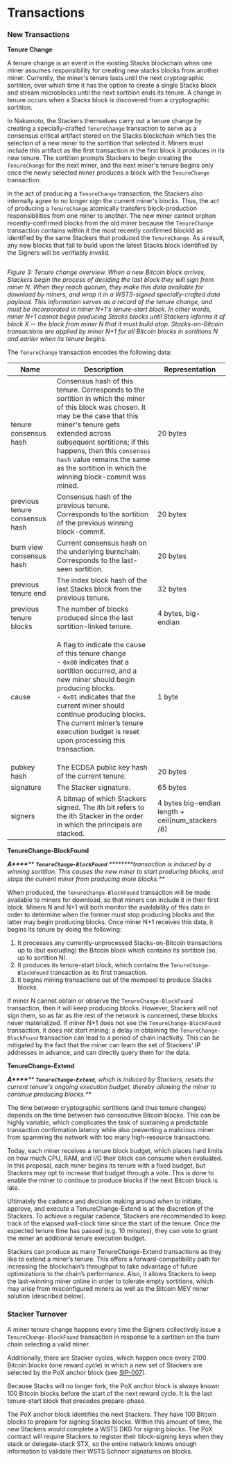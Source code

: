 # Transactions

### New Transactions

**Tenure Change**

A tenure change is an event in the existing Stacks blockchain when one miner assumes responsibility for creating new stacks blocks from another miner. Currently, the miner's tenure lasts until the next cryptographic sortition, over which time it has the option to create a single Stacks block and stream microblocks until the next sortition ends its tenure. A change in tenure occurs when a Stacks block is discovered from a cryptographic sortition.

In Nakamoto, the Stackers themselves carry out a tenure change by creating a specially-crafted `TenureChange` transaction to serve as a consensus critical artifact stored on the Stacks blockchain which ties the selection of a new miner to the sortition that selected it. Miners must include this artifact as the first transaction in the first block it produces in its new tenure. The sortition prompts Stackers to begin creating the `TenureChange` for the next miner, and the next miner's tenure begins only once the newly selected miner produces a block with the `TenureChange` transaction.

In the act of producing a `TenureChange` transaction, the Stackers also internally agree to no longer sign the current miner's blocks. Thus, the act of producing a `TenureChange` atomically transfers block-production responsibilities from one miner to another. The new miner cannot orphan recently-confirmed blocks from the old miner because the `TenureChange` transaction contains within it the most recently confirmed blockId as identified by the same Stackers that produced the `TenureChange`. As a result, any new blocks that fail to build upon the latest Stacks block identified by the Signers will be verifiably invalid.

<figure><img src="../../../.gitbook/assets/image (14).png" alt=""><figcaption></figcaption></figure>

_Figure 3: Tenure change overview. When a new Bitcoin block arrives, Stackers begin the process of deciding the last block they will sign from miner N. When they reach quorum, they make this data available for download by miners, and wrap it in a WSTS-signed specially-crafted data payload. This information serves as a record of the tenure change, and must be incorporated in miner N+1's tenure-start block. In other words, miner N+1 cannot begin producing Stacks blocks until Stackers informs it of block X -- the block from miner N that it must build atop. Stacks-on-Bitcoin transactions are applied by miner N+1 for all Bitcoin blocks in sortitions N and earlier when its tenure begins._

The `TenureChange` transaction encodes the following data:

| Name                           | Description                                                                                                                                                                                                                                                                                                                                           | Representation                                     |
| ------------------------------ | ----------------------------------------------------------------------------------------------------------------------------------------------------------------------------------------------------------------------------------------------------------------------------------------------------------------------------------------------------- | -------------------------------------------------- |
| tenure consensus hash          | Consensus hash of this tenure. Corresponds to the sortition in which the miner of this block was chosen. It may be the case that this miner's tenure gets extended across subsequent sortitions; if this happens, then this `consensus hash` value remains the same as the sortition in which the winning block-commit was mined.                     | 20 bytes                                           |
| previous tenure consensus hash | Consensus hash of the previous tenure. Corresponds to the sortition of the previous winning block-commit.                                                                                                                                                                                                                                             | 20 bytes                                           |
| burn view consensus hash       | Current consensus hash on the underlying burnchain. Corresponds to the last-seen sortition.                                                                                                                                                                                                                                                           | 20 bytes                                           |
| previous tenure end            | The index block hash of the last Stacks block from the previous tenure.                                                                                                                                                                                                                                                                               | 32 bytes                                           |
| previous tenure blocks         | The number of blocks produced since the last sortition-linked tenure.                                                                                                                                                                                                                                                                                 | 4 bytes, big-endian                                |
| cause                          | <p>A flag to indicate the cause of this tenure change<br>- <code>0x00</code> indicates that a sortition occurred, and a new miner should begin producing blocks.<br>- <code>0x01</code> indicates that the current miner should continue producing blocks. The current miner’s tenure execution budget is reset upon processing this transaction.</p> | 1 byte                                             |
| pubkey hash                    | The ECDSA public key hash of the current tenure.                                                                                                                                                                                                                                                                                                      | 20 bytes                                           |
| signature                      | The Stacker signature.                                                                                                                                                                                                                                                                                                                                | 65 bytes                                           |
| signers                        | A bitmap of which Stackers signed. The ith bit refers to the ith Stacker in the order in which the principals are stacked.                                                                                                                                                                                                                            | 4 bytes big-endian length + ceil(num\_stackers /8) |

**TenureChange-BlockFound**

_**A\*\*\*\***** ****`TenureChange-BlockFound`**** ****\*\*\*\*transaction is induced by a winning sortition. This causes the new miner to start producing blocks, and stops the current miner from producing more blocks.**_

When produced, the `TenureChange-BlockFound` transaction will be made available to miners for download, so that miners can include it in their first block. Miners N and N+1 will both monitor the availability of this data in order to determine when the former must stop producing blocks and the latter may begin producing blocks. Once miner N+1 receives this data, it begins its tenure by doing the following:

1. It processes any currently-unprocessed Stacks-on-Bitcoin transactions up to (but excluding) the Bitcoin block which contains its sortition (so, up to sortition N).
2. It produces its tenure-start block, which contains the `TenureChange-BlockFound` transaction as its first transaction.
3. It begins mining transactions out of the mempool to produce Stacks blocks.

If miner N cannot obtain or observe the `TenureChange-BlockFound` transaction, then it will keep producing blocks. However, Stackers will not sign them, so as far as the rest of the network is concerned, these blocks never materialized. If miner N+1 does not see the `TenureChange-BlockFound` transaction, it does not start mining; a delay in obtaining the `TenureChange-BlockFound` transaction can lead to a period of chain inactivity. This can be mitigated by the fact that the miner can learn the set of Stackers' IP addresses in advance, and can directly query them for the data.

**TenureChange-Extend**

_**A\*\*\*\***** ****`TenureChange-Extend`****, which is induced by Stackers, resets the current tenure's ongoing execution budget, thereby allowing the miner to continue producing blocks.**_

The time between cryptographic sortitions (and thus tenure changes) depends on the time between two consecutive Bitcoin blocks. This can be highly variable, which complicates the task of sustaining a predictable transaction confirmation latency while also preventing a malicious miner from spamming the network with too many high-resource transactions.

Today, each miner receives a tenure block budget, which places hard limits on how much CPU, RAM, and I/O their block can consume when evaluated. In this proposal, each miner begins its tenure with a fixed budget, but Stackers may opt to increase that budget through a vote. This is done to enable the miner to continue to produce blocks if the next Bitcoin block is late.

Ultimately the cadence and decision making around when to initiate, approve, and execute a TenureChange-Extend is at the discretion of the Stackers. To achieve a regular cadence, Stackers are recommended to keep track of the elapsed wall-clock time since the start of the tenure. Once the expected tenure time has passed (e.g. 10 minutes), they can vote to grant the miner an additional tenure execution budget.

Stackers can produce as many TenureChange-Extend transactions as they like to extend a miner’s tenure. This offers a forward-compatibility path for increasing the blockchain’s throughput to take advantage of future optimizations to the chain’s performance. Also, it allows Stackers to keep the last-winning miner online in order to tolerate empty sortitions, which may arise from misconfigured miners as well as the Bitcoin MEV miner solution (described below).

### Stacker Turnover

A miner tenure change happens every time the Signers collectively issue a `TenureChange-BlockFound` transaction in response to a sortition on the burn chain selecting a valid miner.

Additionally, there are Stacker cycles, which happen once every 2100 Bitcoin blocks (one reward cycle) in which a new set of Stackers are selected by the PoX anchor block (see [SIP-007](https://github.com/stacksgov/sips/blob/main/sips/sip-007/sip-007-stacking-consensus.md)).

Because Stacks will no longer fork, the PoX anchor block is always known 100 Bitcoin blocks before the start of the next reward cycle. It is the last tenure-start block that precedes prepare-phase.

The PoX anchor block identifies the next Stackers. They have 100 Bitcoin blocks to prepare for signing Stacks blocks. Within this amount of time, the new Stackers would complete a WSTS DKG for signing blocks. The PoX contract will require Stackers to register their block-signing keys when they stack or delegate-stack STX, so the entire network knows enough information to validate their WSTS Schnorr signatures on blocks.
